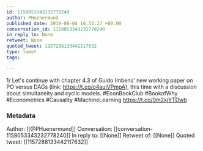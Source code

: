 ```yaml
---
id: 1158053343232778240
author: PHuenermund
published_date: 2019-08-04 16:33:27 +00:00
conversation_id: 1158053343232778240
in_reply_to: None
retweet: None
quoted_tweet: 1157288133442117632
type: tweet
tags:

---
```


1/ Let's continue with chapter 4.3 of Guido Imbens' new working paper on PO versus DAGs (link: https://t.co/o4auiVPmpA), this time with a discussion about simultaneity and cyclic models. #EconBookClub #BookofWhy #Econometrics #Causality #MachineLearning https://t.co/0m2xjYTDwb

### Metadata

Author: [[@PHuenermund]]
Conversation: [[conversation-1158053343232778240]]
In reply to: [[None]]
Retweet of: [[None]]
Quoted tweet: [[1157288133442117632]]
